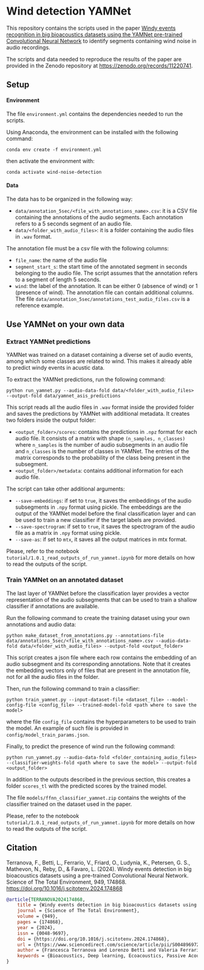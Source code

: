 # Wind detection YAMNet

This repository contains the scripts used in the paper [Windy events recognition in big bioacoustics datasets using the YAMNet pre-trained Convolutional Neural Network](https://www.sciencedirect.com/science/article/pii/S0048969724050174) to identify segments containing wind noise in audio recordings.

The scripts and data needed to reproduce the results of the paper are provided in the Zenodo repository at <https://zenodo.org/records/11220741>.

## Setup

#### Environment

The file `environment.yml` contains the dependencies needed to run the scripts.

Using Anaconda, the environment can be installed with the following command:
```
conda env create -f environment.yml
```
then activate the environment with:
```
conda activate wind-noise-detection
```

#### Data

The data has to be organized in the following way:
- `data/annotation_5sec/<file_with_annotations_name>.csv`: it is a CSV file containing the annotations of the audio segments. Each annotation refers to a 5 seconds segment of an audio file. 
- `data/<folder_with_audio_files>`: it is a folder containing the audio files in `.wav` format.

The annotation file must be a csv file with the following columns:
- `file_name`: the name of the audio file
- `segment_start_s`: the start time of the annotated segment in seconds belonging to the audio file. The script assumes that the annotation refers to a segment of length 5 seconds.
- `wind`: the label of the annotation. It can be either 0 (absence of wind) or 1 (presence of wind).
The annotation file can contain additional columns.
The file `data/annotation_5sec/annotations_test_audio_files.csv` is a reference example.

## Use YAMNet on your own data

### Extract YAMNet predictions

YAMNet was trained on a dataset containing a diverse set of audio events, among which some classes are related to wind. 
This makes it already able to predict windy events in acustic data.

To extract the YAMNet predictions, run the following command:
```
python run_yamnet.py --audio-data-fold data/<folder_with_audio_files> --output-fold data/yamnet_asis_predictions
```
This script reads all the audio files in `.wav` format inside the provided folder and saves the predictions by YAMNet with additional metadata.
It creates two folders inside the output folder:
- `<output_folder>/scores`: contains the predictions in `.npz` format for each audio file. It consists of a matrix with shape `(n_samples, n_classes)` where `n_samples` is the number of audio subsegments in an audio file and `n_classes` is the number of classes in YAMNet. The entries of the matrix corresponds to the probability of the class being present in the subsegment.
- `<output_folder>/metadata`: contains additional information for each audio file.

The script can take other additional arguments:
- `--save-embeddings`: if set to `true`, it saves the embeddings of the audio subsegments in `.npy` format using pickle. The embeddings are the output of the YAMNet model before the final classification layer and can be used to train a new classifier if the target labels are provided.
- `--save-spectrogram`: if set to `true`, it saves the spectrogram of the audio file as a matrix in `.npy` format using pickle.
- `--save-as`: if set to `mtx`, it saves all the output matrices in mtx format.

Please, refer to the notebook `tutorial/1.0.1_read_outputs_of_run_yamnet.ipynb` for more details on how to read the outputs of the script.

### Train YAMNet on an annotated dataset

The last layer of YAMNet before the classification layer provides a vector representation of the audio subsegments that can be used to train a shallow classifier if annotations are available.

Run the following command to create the training dataset using your own annotations and audio data:
```
python make_dataset_from_annotations.py --annotations-file data/annotations_5sec/<file_with_annotations_name>.csv --audio-data-fold data/<folder_with_audio_files> --output-fold <output_folder>
```
This script creates a json file where each row contains the embedding of an audio subsegment and its corresponding annotations. Note that it creates the embedding vectors only of files that are present in the annotation file, not for all the audio files in the folder.

Then, run the following command to train a classifier:
```
python train_yamnet.py --input-dataset-file <dataset_file> --model-config-file <config_file> --trained-model-fold <path where to save the model>
```
where the file `config_file` contains the hyperparameters to be used to train the model.
An example of such file is provided in `config/model_train_params.json`.

Finally, to predict the presence of wind run the following command:
```
python run_yamnet.py --audio-data-fold <folder_containing_audio_files> --classifier-weights-fold <path where to save the model> --output-fold <output_folder>
```
In addition to the outputs described in the previous section, this creates a folder `scores_tl` with the predicted scores by the trained model.

The file `models/ffnn_classifier_yamnet.zip` contains the weights of the classifier trained on the dataset used in the paper.

Please, refer to the notebook `tutorial/1.0.1_read_outputs_of_run_yamnet.ipynb` for more details on how to read the outputs of the script.


## Citation

Terranova, F., Betti, L., Ferrario, V., Friard, O., Ludynia, K., Petersen, G. S., Mathevon, N., Reby, D., & Favaro, L. (2024). Windy events detection in big bioacoustics datasets using a pre-trained Convolutional Neural Network. Science of The Total Environment, 949, 174868. https://doi.org/10.1016/j.scitotenv.2024.174868


```bibtex
@article{TERRANOVA2024174868,
    title = {Windy events detection in big bioacoustics datasets using a pre-trained Convolutional Neural Network},
    journal = {Science of The Total Environment},
    volume = {949},
    pages = {174868},
    year = {2024},
    issn = {0048-9697},
    doi = {https://doi.org/10.1016/j.scitotenv.2024.174868},
    url = {https://www.sciencedirect.com/science/article/pii/S0048969724050174},
    author = {Francesca Terranova and Lorenzo Betti and Valeria Ferrario and Olivier Friard and Katrin Ludynia and Gavin Sean Petersen and Nicolas Mathevon and David Reby and Livio Favaro},
    keywords = {Bioacoustics, Deep learning, Ecoacoustics, Passive Acoustic Monitoring, Soundscape ecology, Wind-noise}
}
```
